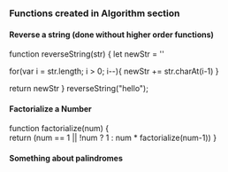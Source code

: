 ### Functions created in Algorithm section


#### Reverse a string (done without higher order functions)
function reverseString(str) {
  let newStr = ''
  
  for(var i = str.length; i > 0; i--){
    newStr += str.charAt(i-1)
  }
  
  return newStr
}
reverseString("hello");


#### Factorialize a Number

function factorialize(num) {		
	return (num == 1 || !num ? 1 : num * factorialize(num-1))
}


#### Something about palindromes
